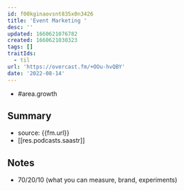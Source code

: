```yaml
---
id: f00kginaovsnt835x0n3426
title: 'Event Marketing '
desc: ''
updated: 1660621076782
created: 1660621030323
tags: []
traitIds:
  - til
url: 'https://overcast.fm/+OOu-hvQBY'
date: '2022-08-14'
---
```

- #area.growth

## Summary
- source:  {{fm.url}}
- [[res.podcasts.saastr]]

## Notes
- 70/20/10 (what you can measure, brand, experiments)